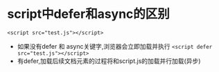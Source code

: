 # script中defer和async的区别
``<script src="test.js"></script>``
- 如果没有defer 和 async关键字,浏览器会立即加载并执行
``<script defer src="test.js"></script>``
- 有defer,加载后续文档元素的过程将和script.js的加载并行加载(异步)